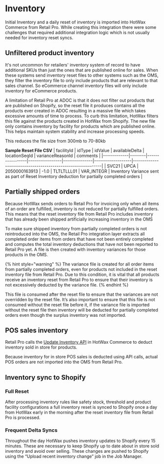 # Inventory

Initial Inventory and a daily reset of inventory is imported into HotWax Commerce from Retail Pro. While creating this integration there were some challenges that required additional integration logic which is not usually needed for inventory reset syncs.

## Unfiltered product inventory
It's not uncommon for retailers' inventory system of record to have additional SKUs than just the ones that are published online for sales. When these systems send inventory reset files to other systems such as the OMS, they filter the inventory file to only include products that are relevant to that sales channel. So eCommerce channel inventory files will only include inventory for eCommerce products.

A limitation of Retail Pro at ADOC is that it does not filter out products that are published on Shopify, so the reset file it produces contains all the products ever created in ADOC resulting in a massive file which takes excessive amounts of time to process. To curb this limitation, HotWax filters this file against the products created in HotWax from Shopify. The new file only contains inventory by facility for products which are published online. This helps maintain system stability and increase processing speeds.

This reduces the file size from 300mb to 70-80kb

**Sample Reset File CSV**
​| facilityId | idType | idValue         | availableDelta | locationSeqId | varianceReasonId | comments                                                     |
|-------------|--------|-----------------|-----------------|---------------|-------------------|--------------------------------------------------------------|
| SVC21       | UPCA   | 2050000163913   | -1.0            | TLTLTLLL01    | VAR_INTEGR        | Inventory Variance sent as part of Reset Inventory deduction for partially completed orders |​

## Partially shipped orders
Because HotWax sends orders to Retail Pro for invoicing only when all items of an order are fulfilled, inventory is not reduced for partially fulfilled orders. This means that the reset inventory file from Retail Pro includes inventory that has already been shipped artificially increasing inventory in the OMS

To make sure shipped inventory from partially completed orders is not reintroduced into the OMS, the Retail Pro integration layer extracts all completed order items from orders that have not been entirely completed and computes the total inventory deductions that have not been reported to Retail Pro yet. A file is then created with inventory variances for those products in the OMS.

{% hint style="warning" %}
The variance file is created for all order items from partially completed orders, even for products not included in the reset inventory file from Retail Pro. Due to this condition, it is vital that all products receive an inventory reset from Retail Pro to ensure that their inventory is not excessively deducted by the variance file.
{% endhint %}

This file is consumed after the reset file to ensure that the variances are not overridden by the reset file. It’s also important to ensure that this file is not consumed without the reset file before it, if the variance file is imported without the reset file then inventory will be deducted for partially completed orders even though the surplus inventory was not imported.
<!-- need to find a simpler way to write this^ -->

## POS sales inventory
Retail Pro calls the [Update Inventory API][updateInventoryDocs] in HotWax Commerce to deduct inventory sold in store for products.

Because inventory for in store POS sales is deducted using API calls, actual POS orders are not imported into the OMS from Retail Pro.

<!-- page links -->
[updateInventoryDocs]:(https://github.com/hotwax/oms-documentation/blob/oms1.0/Inventory/Update%20Inventory.md)


## Inventory sync to Shopify

### Full Reset
After processing inventory rules like safety stock, threshold and product facility configurations a full inventory reset is synced to Shopify once a day from HotWax early in the morning after the reset inventory file from Retail Pro is processed.

### Frequent Delta Syncs
Throughout the day HotWax pushes inventory updates to Shopify every 15 minutes. These are necessary to keep Shopify up to date about in store sold inventory and avoid over selling. These changes are pushed to Shopify using the “Upload recent inventory change” job in the Job Manager.
